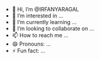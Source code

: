 - 👋 Hi, I’m @IRFANYARAGAL
- 👀 I’m interested in ...
- 🌱 I’m currently learning ...
- 💞️ I’m looking to collaborate on ...
- 📫 How to reach me ...
- 😄 Pronouns: ...
- ⚡ Fun fact: ...

<!---
IRFANYARAGAL/IRFANYARAGAL is a ✨ special ✨ repository because its `README.md` (this file) appears on your GitHub profile.
You can click the Preview link to take a look at your changes.
--->
